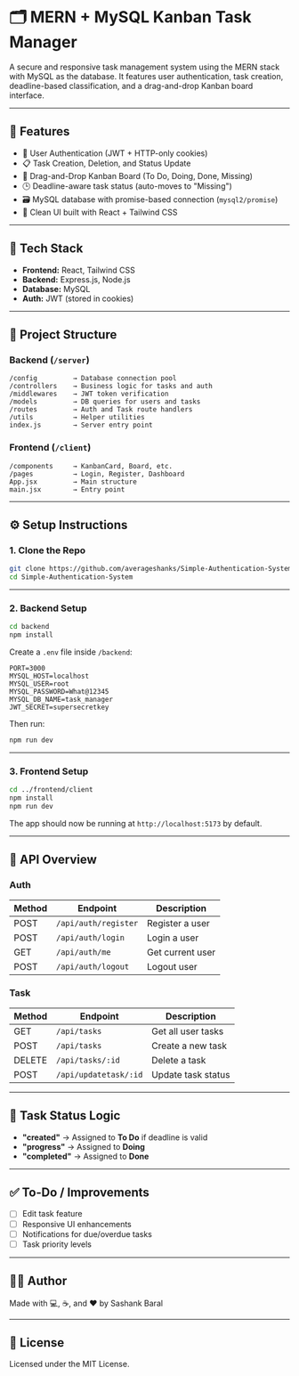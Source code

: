 # 🗂️ MERN + MySQL Kanban Task Manager

A secure and responsive task management system using the MERN stack with MySQL as the database. It features user authentication, task creation, deadline-based classification, and a drag-and-drop Kanban board interface.

---

## 🚀 Features

- 🔐 User Authentication (JWT + HTTP-only cookies)
- 📋 Task Creation, Deletion, and Status Update
- 🧲 Drag-and-Drop Kanban Board (To Do, Doing, Done, Missing)
- 🕒 Deadline-aware task status (auto-moves to "Missing")
- 🗃️ MySQL database with promise-based connection (`mysql2/promise`)
- 🎨 Clean UI built with React + Tailwind CSS

---

## 🧱 Tech Stack

- **Frontend:** React, Tailwind CSS
- **Backend:** Express.js, Node.js
- **Database:** MySQL
- **Auth:** JWT (stored in cookies)

---

## 📁 Project Structure

### Backend (`/server`)
```
/config         → Database connection pool  
/controllers    → Business logic for tasks and auth  
/middlewares    → JWT token verification  
/models         → DB queries for users and tasks  
/routes         → Auth and Task route handlers  
/utils          → Helper utilities  
index.js        → Server entry point  
```

### Frontend (`/client`)
```
/components     → KanbanCard, Board, etc.  
/pages          → Login, Register, Dashboard  
App.jsx         → Main structure  
main.jsx        → Entry point  
```

---

## ⚙️ Setup Instructions

### 1. Clone the Repo

```bash
git clone https://github.com/averageshanks/Simple-Authentication-System.git
cd Simple-Authentication-System
```

---

### 2. Backend Setup

```bash
cd backend
npm install
```

Create a `.env` file inside `/backend`:

```env
PORT=3000
MYSQL_HOST=localhost
MYSQL_USER=root
MYSQL_PASSWORD=What@12345
MYSQL_DB_NAME=task_manager
JWT_SECRET=supersecretkey

```

Then run:

```bash
npm run dev
```

---

### 3. Frontend Setup

```bash
cd ../frontend/client
npm install
npm run dev
```

The app should now be running at `http://localhost:5173` by default.

---

## 📌 API Overview

### Auth

| Method | Endpoint             | Description       |
|--------|----------------------|-------------------|
| POST   | `/api/auth/register` | Register a user   |
| POST   | `/api/auth/login`    | Login a user      |
| GET    | `/api/auth/me`       | Get current user  |
| POST   | `/api/auth/logout`   | Logout user       |

### Task

| Method | Endpoint               | Description              |
|--------|------------------------|--------------------------|
| GET    | `/api/tasks`           | Get all user tasks       |
| POST   | `/api/tasks`           | Create a new task        |
| DELETE | `/api/tasks/:id`       | Delete a task            |
| POST   | `/api/updatetask/:id`  | Update task status       |

---

## 🧠 Task Status Logic

- **"created"** → Assigned to **To Do** if deadline is valid
- **"progress"** → Assigned to **Doing**
- **"completed"** → Assigned to **Done**

---

## ✅ To-Do / Improvements

- [ ] Edit task feature  
- [ ] Responsive UI enhancements  
- [ ] Notifications for due/overdue tasks  
- [ ] Task priority levels  

---

## 👨‍💻 Author

Made with 💻, ☕, and ❤️ by Sashank Baral

---

## 📄 License

Licensed under the MIT License.